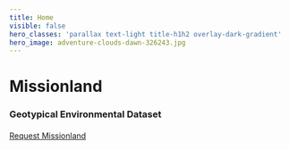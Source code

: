 ```yaml
---
title: Home
visible: false
hero_classes: 'parallax text-light title-h1h2 overlay-dark-gradient'
hero_image: adventure-clouds-dawn-326243.jpg
---
```


# **Missionland**
### Geotypical Environmental Dataset
####

[Request Missionland](mailto:msg@cso.nato.int?subject=Missionland%20Data%20Set%20Request&classes=btn,btn-primary,btn-lg,btn-primary-outline)